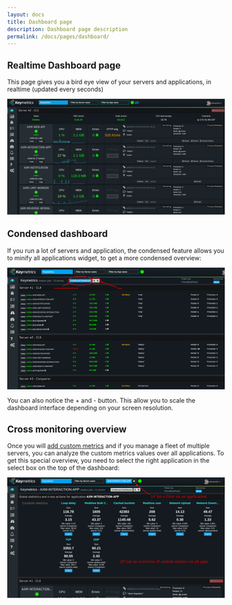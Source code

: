 ```yaml
---
layout: docs
title: Dashboard page
description: Dashboard page description
permalink: /docs/pages/dashboard/
---
```


## Realtime Dashboard page

This page gives you a bird eye view of your servers and applications, in realtime (updated every seconds)

<a href="/images/dashboard.png" title="Keymetrics interface explanation"><img src="/images/dashboard.png"/></a>

## Condensed dashboard

If you run a lot of servers and application, the condensed feature allows you to minify all applications widget, to get a more condensed overview:

<a href="/images/dashboard-condensed.png" title="Keymetrics interface explanation"><img src="/images/dashboard-condensed.png"/></a>

You can also notice the + and - button. This allow you to scale the dashboard interface depending on your screen resolution.

## Cross monitoring overview

Once you will [add custom metrics](http://docs.keymetrics.io/docs/pages/custom-metrics/#expose-metrics-measure-anything) and if you manage a fleet of multiple servers, you can analyze the custom metrics values over all applications. To get this special overview, you need to select the right application in the select box on the top of the dashboard:

<a href="/images/orchestration.png" title="Keymetrics interface explanation"><img src="/images/orchestration.png"/></a>
